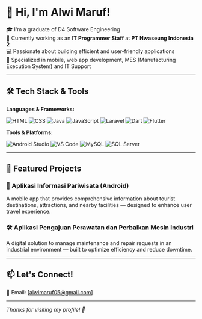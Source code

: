 # 👋 Hi, I'm Alwi Maruf!

🎓 I'm a graduate of D4 Software Engineering  
💼 Currently working as an **IT Programmer Staff** at **PT Hwaseung Indonesia 2**  
💻 Passionate about building efficient and user-friendly applications  
📱 Specialized in mobile, web app development, MES (Manufacturing Execution System) and IT Support

---

## 🛠️ Tech Stack & Tools

**Languages & Frameworks:**

![HTML](https://img.shields.io/badge/-HTML5-E34F26?style=flat&logo=html5&logoColor=white)
![CSS](https://img.shields.io/badge/-CSS3-1572B6?style=flat&logo=css3)
![Java](https://img.shields.io/badge/-Java-007396?style=flat&logo=java)
![JavaScript](https://img.shields.io/badge/-JavaScript-F7DF1E?style=flat&logo=javascript&logoColor=black)
![Laravel](https://img.shields.io/badge/-Laravel-F55247?style=flat&logo=laravel&logoColor=white)
![Dart](https://img.shields.io/badge/-Dart-0175C2?style=flat&logo=dart)
![Flutter](https://img.shields.io/badge/-Flutter-02569B?style=flat&logo=flutter)

**Tools & Platforms:**

![Android Studio](https://img.shields.io/badge/-Android%20Studio-3DDC84?style=flat&logo=android-studio&logoColor=white)
![VS Code](https://img.shields.io/badge/-VS%20Code-007ACC?style=flat&logo=visual-studio-code)
![MySQL](https://img.shields.io/badge/-MySQL-4479A1?style=flat&logo=mysql)
![SQL Server](https://img.shields.io/badge/-SQL%20Server-CC2927?style=flat&logo=microsoft-sql-server)

---

## 🚀 Featured Projects

### 📌 Aplikasi Informasi Pariwisata (Android)
A mobile app that provides comprehensive information about tourist destinations, attractions, and nearby facilities — designed to enhance user travel experience.

### 🛠️ Aplikasi Pengajuan Perawatan dan Perbaikan Mesin Industri
A digital solution to manage maintenance and repair requests in an industrial environment — built to optimize efficiency and reduce downtime.

---

## 📫 Let's Connect!
 
📧 Email: [alwimaruf05@gmail.com]

---

*Thanks for visiting my profile! 🚀*

